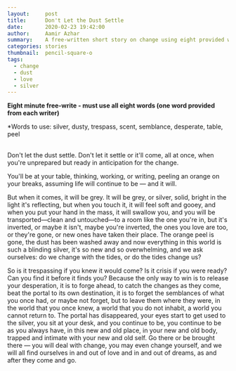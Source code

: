 ```yaml
---
layout:     post
title:      Don't Let the Dust Settle
date:       2020-02-23 19:42:00
author:     Aamir Azhar
summary:    A free-written short story on change using eight provided words at a writing group meetup.
categories: stories
thumbnail:  pencil-square-o
tags:
  - change
  - dust
  - love
  - silver
---
```

**Eight minute free-write - must use all eight words (one word provided from each writer)**

*Words to use: silver, dusty, trespass, scent, semblance, desperate, table, peel

<br>
Don't let the dust settle. Don't let it settle or it'll come, all at once, when you're unprepared but ready in anticipation for the change.

You'll be at your table, thinking, working, or writing, peeling an orange on your breaks, assuming life will continue to be — and it will.

But when it comes, it will be grey. It will be grey, or silver, solid, bright in the light it's reflecting, but when you touch it, it will feel soft and gooey, and when you put your hand in the mass, it will swallow you, and you will be transported—clean and untouched—to a room like the one you're in, but it's inverted, or maybe it isn't, maybe you're inverted, the ones you love are too, or they're gone, or new ones have taken their place. The orange peel is gone, the dust has been washed away and now everything in this world is such a blinding silver, it's so new and so overwhelming, and we ask ourselves: do we change with the tides, or do the tides change us?

So is it trespassing if you knew it would come? Is it crisis if you were ready? Can you find it before it finds you? Because the only way to win is to release your desperation, it is to forge ahead, to catch the changes as they come, beat the portal to its own destination, it is to forget the semblances of what you once had, or maybe not forget, but to leave them where they were, in the world that you once knew, a world that you do not inhabit, a world you cannot return to. The portal has disappeared, your eyes start to get used to the silver, you sit at your desk, and you continue to be, you continue to be as you always have, in this new and old place, in your new and old body, trapped and intimate with your new and old self. Go there or be brought there — you will deal with change, you may even change yourself, and we will all find ourselves in and out of love and in and out of dreams, as and after they come and go.
